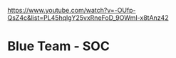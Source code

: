 https://www.youtube.com/watch?v=-OUfp-QsZ4c&list=PL45hqlgY25vxRneFoD_9OWmI-x8tAnz42
# Blue Team - SOC 
